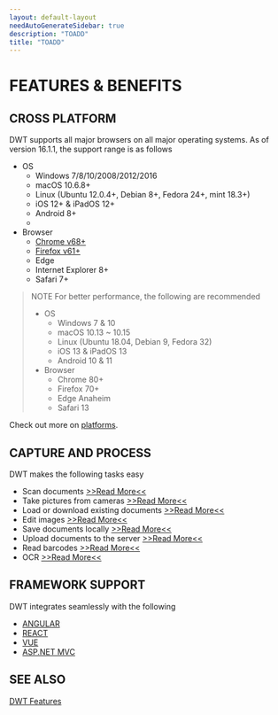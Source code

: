 ```yaml
---
layout: default-layout
needAutoGenerateSidebar: true
description: "TOADD"
title: "TOADD"
---
```


# FEATURES & BENEFITS 

## CROSS PLATFORM

DWT supports all major browsers on all major operating systems. As of version 16.1.1, the support range is as follows

* OS
  - Windows 7/8/10/2008/2012/2016
  - macOS 10.6.8+
  - Linux (Ubuntu 12.0.4+, Debian 8+, Fedora 24+, mint 18.3+)
  - iOS 12+ & iPadOS 12+
  - Android 8+
  - 
* Browser
  - [Chrome v68+](https://www.google.com/chrome/)
  - [Firefox v61+](https://www.mozilla.org/en-US/firefox/)
  - Edge
  - Internet Explorer 8+
  - Safari 7+

> NOTE
> For better performance, the following are recommended
> * OS
>   - Windows 7 & 10
>   - macOS 10.13 ~ 10.15
>   - Linux (Ubuntu 18.04, Debian 9, Fedora 32)
>   - iOS 13 & iPadOS 13
>   - Android 10 & 11
> * Browser
>   - Chrome 80+
>   - Firefox 70+
>   - Edge Anaheim
>   - Safari 13

Check out more on [platforms]({{site.getstarted}}platform.html).

## CAPTURE AND PROCESS

DWT makes the following tasks easy

* Scan documents [>>Read More<<]({{site.indepth}}input.html#scan)
* Take pictures from cameras [>>Read More<<]({{site.indepth}}input.html#camera)
* Load or download existing documents [>>Read More<<]({{site.indepth}}input.html#load)
* Edit images [>>Read More<<]({{site.indepth}}edit.html)
* Save documents locally [>>Read More<<]({{site.indepth}}output.html#save)
* Upload documents to the server [>>Read More<<]({{site.indepth}}output.html#upload)
* Read barcodes [>>Read More<<]({{site.indepth}}barcode.html)
* OCR [>>Read More<<]({{site.indepth}}ocr.html)

## FRAMEWORK SUPPORT

DWT integrates seamlessly with the following

* [ANGULAR]({{site.indepth}}development/angular.html)
* [REACT]({{site.indepth}}development/react.html)
* [VUE]({{site.indepth}}development/vue.html)
* [ASP.NET MVC]({{site.indepth}}development/mvc.html)

## SEE ALSO

[DWT Features](https://www.dynamsoft.com/Products/WebTWAIN_Features.aspx)